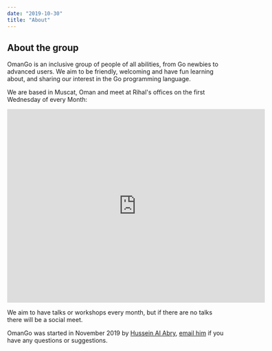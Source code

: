 ```yaml
---
date: "2019-10-30"
title: "About"
---
```


## About the group

OmanGo is an inclusive group of people of all abilities, from Go newbies to advanced users. We aim to be friendly, welcoming and have fun learning about, and sharing our interest in the Go programming language.

We are based in Muscat, Oman and meet at Rihal's offices on the first Wednesday of every Month:

<iframe src="https://www.google.com/maps/embed?pb=!1m18!1m12!1m3!1d1220.2343353757701!2d58.36835212076506!3d23.583863473368865!2m3!1f0!2f0!3f0!3m2!1i1024!2i768!4f13.1!3m3!1m2!1s0x3e8e01950c37d799%3A0x8c2c372614b85712!2sRihal%20-%20Data%20Migration%20and%20Services%20LLC!5e0!3m2!1sen!2som!4v1637151515769!5m2!1sen!2som" width="600" height="450" style="border:0;" allowfullscreen="" loading="lazy"></iframe>

We aim to have talks or workshops every month, but if there are no talks there will be a social meet.

OmanGo was started in November 2019 by [Hussein Al Abry](https://zidhuss.tech), [email him](mailto:hussein@zidhuss.tech) if you have any questions or suggestions.
